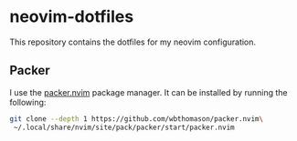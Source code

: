# neovim-dotfiles

This repository contains the dotfiles for my neovim configuration.

## Packer

I use the [packer.nvim](https://github.com/wbthomason/packer.nvim) package manager. It can be installed by running the following:

``` bash
git clone --depth 1 https://github.com/wbthomason/packer.nvim\
 ~/.local/share/nvim/site/pack/packer/start/packer.nvim
```

